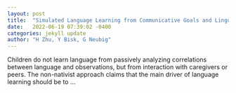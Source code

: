 ```yaml
---
layout: post
title:  "Simulated Language Learning from Communicative Goals and Linguistic Input"
date:   2022-06-19 07:39:02 -0400
categories: jekyll update
author: "H Zhu, Y Bisk, G Neubig"
---
```

Children do not learn language from passively analyzing correlations between language and observations, but from interaction with caregivers or peers. The non-nativist approach claims that the main driver of language learning should be to …
